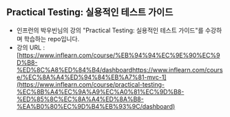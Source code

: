 ## Practical Testing: 실용적인 테스트 가이드
- 인프런의 박우빈님의 강의 "Practical Testing: 실용적인 테스트 가이드"를 수강하며 학습하는 repo입니다.
- 강의 URL : [https://www.inflearn.com/course/%EB%94%94%EC%9E%90%EC%9D%B8-%ED%8C%A8%ED%84%B4/dashboardhttps://www.inflearn.com/course/%EC%8A%A4%ED%94%84%EB%A7%81-mvc-1](https://www.inflearn.com/course/practical-testing-%EC%8B%A4%EC%9A%A9%EC%A0%81%EC%9D%B8-%ED%85%8C%EC%8A%A4%ED%8A%B8-%EA%B0%80%EC%9D%B4%EB%93%9C/dashboard)
